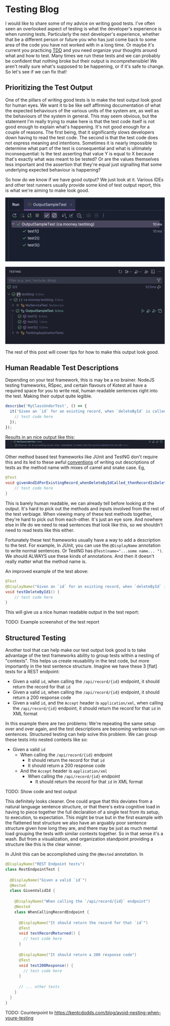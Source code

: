 # Testing Blog

I would like to share some of my advice on writing good tests. I've often seen an overlooked aspect of testing is
what the developer's experience is when running tests. Particularly the next developer's experience, whether that be a different
person or future you who has just come back to some area of the code you have not worked with in a long time. Or maybe
it's current you practicing [TDD](https://martinfowler.com/bliki/TestDrivenDevelopment.html) and you need organize your 
thoughts around what and how to test. Many times
we run these tests and we can probably be confident that nothing broke but their output is incomprehensible! We aren't 
really sure what's supposed to be happening, or if it's safe to change. So let's see if we can fix that!

## Prioritizing the Test Output

One of the pillars of writing good tests is to make the test output look good for human eyes. We want it to be like 
self affirming documentation of what the expected behaviours of the various units of the system are, as well as the 
behaviours of the system in general. 
This may seem obvious, but the statement I'm really trying to make here is that the test code itself is not 
good enough to explain what's happening. It's not good enough for a couple of reasons. The first being, that it 
significantly slows developers down
having to read the test code. The second is that the test code does not express meaning and intentions. 
Sometimes it is nearly impossible to determine
what part of the test is consequential and what is ultimately inconsequential: Is the test asserting that value Y is equal
to X because that's exactly what was meant to be tested? Or are the values themselves less important and the assertion 
that they're equal just signalling that some underlying expected behaviour is happening?

So how do we know if we have good output? We just look at it. Various IDEs and other test runners usually provide some 
kind of test output report, this is what we're aiming to make look good.

![IntelliJ Test Output](./screenshots/intellij_testrun_output.jpg "IntelliJ Test Run Output")

![VSCode Test Explorer Output](./screenshots/vscode_testexplorer_output.jpg "VSCode Java Test Explorer Output")

The rest of this post will cover tips for how to make this output look good.

## Human Readable Test Descriptions
Depending on your test framework, this is may be a no brainer. NodeJS testing frameworks, RSpec, and certain flavours of Kotest
all have a required space for you to write real, human readable sentences right into the test. Making their output quite
legible. 

```javascript
describe('MyClassUnderTest', () => {
  it('Given an `id` for an existing record, when `deleteById` is called, then the record is deleted from the DB', () => {
    // test code here
  });
});
```
Results in an nice output like this:
![Nice JavaScript Output](./screenshots/javascript_nice_output.jpg "Nice JavaScript Output")

Other method based test frameworks like JUnit and TestNG don't require this and its led to these awful 
[conventions](https://enterprisecraftsmanship.com/posts/you-naming-tests-wrong/)
of writing out descriptions of tests as the method name with mixes of camel and snake case. Eg,

```java
@Test
void givenAndIdForExistingRecord_whenDeleteByIdCalled_thenRecordIsDeletedFromDB() {
    // test code here
} 
```

This is barely human readable, we can already tell before looking at the output. 
It's hard to pick out the methods and inputs involved from the rest of the test verbiage. When
viewing many of these test methods together, they're hard to pick out from each-other. It's just an eye sore. 
And nowhere else in life do we need to read sentences that look like this, so we shouldn't need to read tests like this either.

Fortunately these test frameworks usually have a way to add a description to the test. 
For example, In JUnit, you can use the `@DisplayName` annotation to write normal sentences. Or TestNG has
`@Test(name="...some name... ")`. We should ALWAYS use these kinds of annotations. And then it doesn't really
matter what the method name is.

An improved example of the test above:
```java
@Test
@DisplayName("Given an `id` for an existing record, when `deleteById` is called, then the record is deleted from the DB")
void testDeleteById1() {
    // test code here
}
```

This will give us a nice human readable output in the test report:

TODO: Example screenshot of the test report

## Structured Testing

Another tool that can help make our test output look good is to take advantage of the test frameworks ability to group
tests within a nesting of "contexts". This helps us create reusability in the test code, but more importantly in the test
sentence structure. Imagine we have these 3 [flat] tests for a REST endpoint:

- Given a valid `id`, when calling the `/api/record/{id}` endpoint, it should return the record for that `id`
- Given a valid `id`, when calling the `/api/record/{id}` endpoint, it should return a 200 response code
- Given a valid `id`, and the `Accept` header is `application/xml`, when calling the `/api/record/{id}` endpoint, 
it should return the record for that `id` in XML format

In this example there are two problems: We're repeating the same setup over and over again, and the test descriptions are
becoming verbose run-on sentences. Structured testing can help solve this problem. We can group these tests into nested contexts
like so:

- Given a valid `id`
  - When calling the `/api/record/{id}` endpoint
    - It should return the record for that `id`
    - It should return a 200 response code
  - And the `Accept` header is `application/xml`
    - When calling the `/api/record/{id}` endpoint 
      - It should return the record for that `id` in XML format

TODO: Show code and test output

This definitely looks cleaner. One could argue that this deviates from a natural language sentence structure, or that
there's extra cognitive load in having to piece together the full declaration of a single test from its setup, to execution, to expectation.
This might be true but in the first example with the flattened test structure we also have an arguably poor sentence structure given how
long they are, and there may be just as much mental load grouping the tests with similar contexts together. So in that
sense it's a wash. But from a visualization, and organization standpoint providing a structure like this is the clear winner.

In JUnit this can be accomplished using the `@Nested` annotation. In 

```java
@DisplayName("REST Endpoint tests")
class RestEndpointTest {

  @DisplayName("Given a valid `id`")
  @Nested
  class GivenValidId {

    @DisplayName("When calling the `/api/record/{id}` endpoint")
    @Nested
    class WhenCallingRecordEndpoint {

      @DisplayName("It should return the record for that `id`")
      @Test
      void testRecordReturned() {
        // test code here
      }

      @DisplayName("It should return a 200 response code")
      @Test
      void test200Response() {
        // test code here
      }
      
      // ... other tests
    }
  }
}
```

TODO: Counterpoint to https://kentcdodds.com/blog/avoid-nesting-when-youre-testing